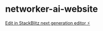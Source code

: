 # networker-ai-website

[Edit in StackBlitz next generation editor ⚡️](https://stackblitz.com/~/github.com/pkhiani/networker-ai-website)